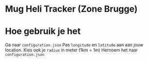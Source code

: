 # Mug Heli Tracker (Zone Brugge)

# Hoe gebruik je het

Ga naar `configuration.json`
Pas `longitude` en `latitude` aan aan jouw location.
Kies ook je `radius` in meter (1km = 1m)
Hernoem het naar `configuration.json`

